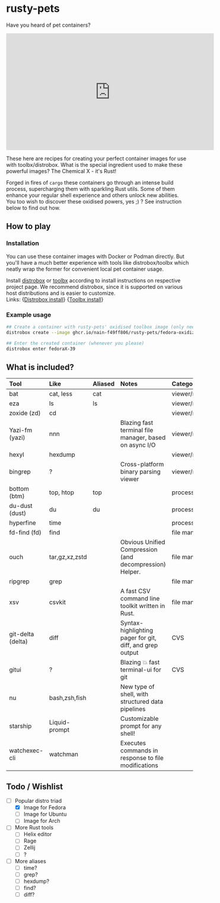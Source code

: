 # rusty-pets

Have you heard of pet containers?

<iframe width="560" height="315" src="https://www.youtube-nocookie.com/embed/Sj064D9ZUl8" title="YouTube video player" frameborder="0" allow="accelerometer; autoplay; clipboard-write; encrypted-media; gyroscope; picture-in-picture; web-share" allowfullscreen></iframe>

These here are recipes for creating your perfect container images for use with toolbx/distrobox.
What is the special ingredient used to make these powerful images?
The Chemical X - it's Rust!

Forged in fires of `cargo` these containers go through an intense build process, supercharging them
with sparkling Rust utils. Some of them enhance your regular shell experience and others unlock new abilities.  
You too wish to discover these oxidised powers, yes ;) ? See instruction below to find out how.


## How to play

### Installation

You can use these container images with Docker or Podman directly. But you'll have a much better experience
with tools like distrobox/toolbx which neatly wrap the former for convenient local pet container usage.

Install [distrobox] or [toolbx] according to install instructions on respective project page.
We recommend distrobox, since it is supported on various host distributions and is easier to customize.  
Links: {[Distrobox install]} {[Toolbx install]}

[distrobox]: https://distrobox.it
[toolbx]: https://containertoolbx.org/
[Distrobox install]: https://github.com/89luca89/distrobox?tab=readme-ov-file#installation
[Toolbx install]: https://containertoolbx.org/install/

### Example usage

```bash
## Create a container with rusty-pets' oxidised toolbox image (only need to do this once)
distrobox create --image ghcr.io/nain-f49ff806/rusty-pets/fedora-oxidized.toolbox:latest --name fedoraX-39

## Enter the created container (whenever you please)
distrobox enter fedoraX-39
```


## What is included?

| Tool              | Like           | Aliased | Notes                                                    | Category          |
|:------------------|:---------------|:--------|:---------------------------------------------------------|:------------------|
| bat               | cat, less      | cat     |                                                          | viewer/navigation |
| eza               | ls             | ls      |                                                          | viewer/navigation |
| zoxide (zd)       | cd             |         |                                                          | viewer/navigation |
| Yazi-fm (yazi)    | nnn            |         | Blazing fast terminal file manager, based on async I/O   | viewer/navigation |
| hexyl             | hexdump        |         |                                                          | viewer/navigation |
| bingrep           | ?              |         | Cross-platform binary parsing viewer                     | viewer/navigation |
| bottom (btm)      | top, htop      | top     |                                                          | process/system    |
| du-dust (dust)    | du             | du      |                                                          | process/system    |
| hyperfine         | time           |         |                                                          | process/system    |
| fd-find (fd)      | find           |         |                                                          | file manipulation |
| ouch              | tar,gz,xz,zstd |         | Obvious Unified Compression (and decompression) Helper.  | file manipulation |
| ripgrep           | grep           |         |                                                          | file manipulation |
| xsv               | csvkit         |         | A fast CSV command line toolkit written in Rust.         | file manipulation |
| git-delta (delta) | diff           |         | Syntax-highlighting pager for git, diff, and grep output | CVS               |
| gitui             | ?              |         | Blazing 💥 fast terminal-ui for git                      | CVS               |
| nu                | bash,zsh,fish  |         | New type of shell, with structured data pipelines        |                   |
| starship          | Liquid-prompt  |         | Customizable prompt for any shell!                       |                   |
| watchexec-cli     | watchman       |         | Executes commands in response to file modifications      |                   |


## Todo / Wishlist

- [ ] Popular distro triad
  - [x] Image for Fedora
  - [ ] Image for Ubuntu
  - [ ] Image for Arch
- [ ] More Rust tools
  - [ ] Helix editor
  - [ ] Rage
  - [ ] Zellij
  - [ ] ?
- [ ] More aliases
  - [ ] time?
  - [ ] grep?
  - [ ] hexdump?
  - [ ] find?
  - [ ] diff?